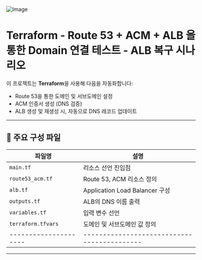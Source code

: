 ![Image](https://github.com/user-attachments/assets/8e0f82cc-dc95-4a94-a60a-c850a048f154)

# Terraform - Route 53 + ACM + ALB 을 통한 Domain 연결 테스트 - ALB 복구 시나리오

이 프로젝트는 **Terraform**을 사용해 다음을 자동화합니다:

- Route 53을 통한 도메인 및 서브도메인 설정
- ACM 인증서 생성 (DNS 검증)
- ALB 생성 및 재생성 시, 자동으로 DNS 레코드 업데이트

---

## 📁 주요 구성 파일

| 파일명              | 설명                                      |
|---------------------|-------------------------------------------|
| `main.tf`           | 리소스 선언 진입점                        |
| `route53_acm.tf`    | Route 53, ACM 리소스 정의                 |
| `alb.tf`            | Application Load Balancer 구성            |
| `outputs.tf`        | ALB의 DNS 이름 출력                       |
| `variables.tf`      | 입력 변수 선언                            |
| `terraform.tfvars`  | 도메인 및 서브도메인 값 정의              |
|---------------------|-------------------------------------------|
---

